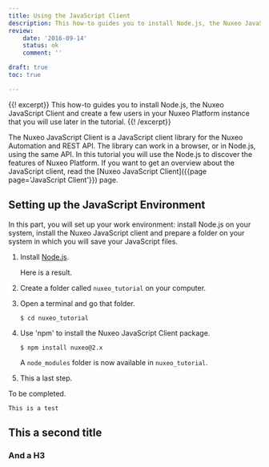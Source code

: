 ```yaml
---
title: Using the JavaScript Client
description: This how-to guides you to install Node.js, the Nuxeo JavaScript Client and create a few users in your Nuxeo Platform instance that you will use later in the tutorial.
review:
    date: '2016-09-14'
    status: ok
    comment: ''

draft: true
toc: true

---
```


{{! excerpt}}
This how-to guides you to install Node.js, the Nuxeo JavaScript Client and create a few users in your Nuxeo Platform instance that you will use later in the tutorial.
{{! /excerpt}}

The Nuxeo JavaScript Client is a JavaScript client library for the Nuxeo Automation and REST API.
The library can work in a browser, or in Node.js, using the same API.
In this tutorial you will use the Node.js to discover the features of Nuxeo Platform.
If you want to get an overview about the JavaScript client, read the [Nuxeo JavaScript Client]({{page page='JavaScript Client'}}) page.

## Setting up the JavaScript Environment

In this part, you will set up your work environment: install Node.js on your system, install the Nuxeo JavaScript client and prepare a folder on your system in which you will save your JavaScript files.

1. Install [Node.js](http://nodejs.org/#download).

    Here is a result.

2. Create a folder called `nuxeo_tutorial` on your computer.

3. Open a terminal and go that folder.
    ```
    $ cd nuxeo_tutorial
    ```
4. Use 'npm' to install the Nuxeo JavaScript Client package.
    ```
    $ npm install nuxeo@2.x
    ```
    A `node_modules` folder is now available in `nuxeo_tutorial`.

5. This a last step.

To be completed.
```
This is a test
```

## This a second title
### And a H3
